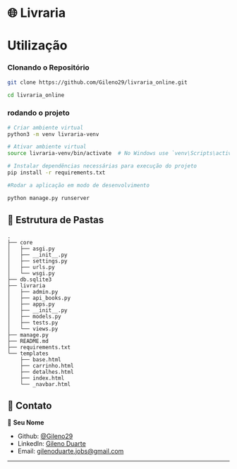 
# 🌐 Livraria

# Utilização

### Clonando o Repositório

```bash
git clone https://github.com/Gileno29/livraria_online.git

cd livraria_online
```

###

### rodando o projeto
```bash
# Criar ambiente virtual
python3 -m venv livraria-venv

# Ativar ambiente virtual
source livraria-venv/bin/activate  # No Windows use `venv\Scripts\activate`

# Instalar dependências necessárias para execução do projeto
pip install -r requirements.txt

#Rodar a aplicação em modo de desenvolvimento

python manage.py runserver
```


## 📁 Estrutura de Pastas

```plaintext
.
├── core
│   ├── asgi.py
│   ├── __init__.py
│   ├── settings.py
│   ├── urls.py
│   └── wsgi.py
├── db.sqlite3
├── livraria
│   ├── admin.py
│   ├── api_books.py
│   ├── apps.py
│   ├── __init__.py
│   ├── models.py
│   ├── tests.py
│   └── views.py
├── manage.py
├── README.md
├── requirements.txt
└── templates
    ├── base.html
    ├── carrinho.html
    ├── detalhes.html
    ├── index.html
    └── _navbar.html
```



## 📧 Contato

👤 **Seu Nome**

- Github: [@Gileno29](https://github.com/Gileno29/agenda)
- LinkedIn: [Gileno Duarte](https://www.linkedin.com/in/gileno-cordeiro-duarte-75913a164/)
- Email: gilenoduarte.jobs@gmail.com
---


